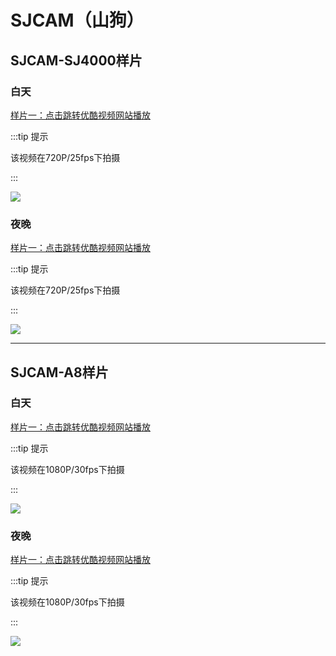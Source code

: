 # SJCAM（山狗）

## SJCAM-SJ4000样片

### 白天

[样片一：点击跳转优酷视频网站播放](http://v.youku.com/v_show/id_XMzkzMDc0MzMxMg==.html)

:::tip 提示

该视频在720P/25fps下拍摄

:::

[![](https://cdn.jsdelivr.net/gh/EngrZhou/MoYouClubPic@master/2021/20210401160209.jpg)](http://v.youku.com/v_show/id_XMzkzMDc0MzMxMg==.html)

### 夜晚

[样片一：点击跳转优酷视频网站播放](http://v.youku.com/v_show/id_XMzk2MzUzNjYwMA==.html)

:::tip 提示

该视频在720P/25fps下拍摄

:::

[![](https://cdn.jsdelivr.net/gh/EngrZhou/MoYouClubPic@master/2021/20210401160226.jpg)](http://v.youku.com/v_show/id_XMzk2MzUzNjYwMA==.html)


---

## SJCAM-A8样片

### 白天

[样片一：点击跳转优酷视频网站播放](http://v.youku.com/v_show/id_XNDI3NjYwNjY4OA==.html)

:::tip 提示

该视频在1080P/30fps下拍摄

:::

[![](https://cdn.jsdelivr.net/gh/EngrZhou/MoYouClubPic@master/2021/20210401160241.jpg)](http://v.youku.com/v_show/id_XNDI3NjYwNjY4OA==.html)



### 夜晚

[样片一：点击跳转优酷视频网站播放](http://v.youku.com/v_show/id_XNDI3NjYwNzk0OA==.html)

:::tip 提示

该视频在1080P/30fps下拍摄

:::


[![](https://cdn.jsdelivr.net/gh/EngrZhou/MoYouClubPic@master/2021/20210401160255.jpg)](http://v.youku.com/v_show/id_XNDI3NjYwNzk0OA==.html)